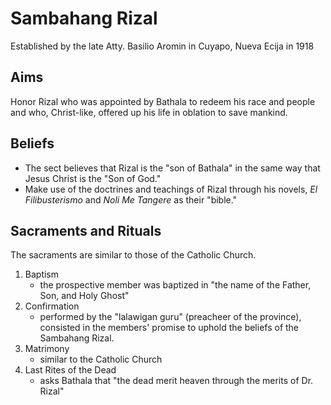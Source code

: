 # Sambahang Rizal

Established by the late Atty. Basilio Aromin in Cuyapo, Nueva Ecija in 1918

## Aims

Honor Rizal who was appointed by Bathala to redeem his race and people  and
who, Christ-like, offered up his life in oblation to save mankind.

## Beliefs

- The sect believes that Rizal is the "son of Bathala" in the same way that Jesus
Christ is the "Son of God." 
- Make use of the doctrines and teachings of Rizal through his novels, *El
Filibusterismo* and *Noli Me Tangere* as their "bible."


## Sacraments and Rituals

The sacraments are similar to those of the Catholic Church.

1. Baptism 
    -  the prospective member was baptized in "the name of the Father, Son, and Holy Ghost" 
2. Confirmation
    - performed by the "lalawigan guru" (preacheer of the province), consisted
    in the members' promise to uphold the beliefs of the Sambahang Rizal.
3. Matrimony 
    - similar to the Catholic Church
4. Last Rites of the Dead
    - asks Bathala that "the dead merit heaven through the merits of Dr. Rizal"
